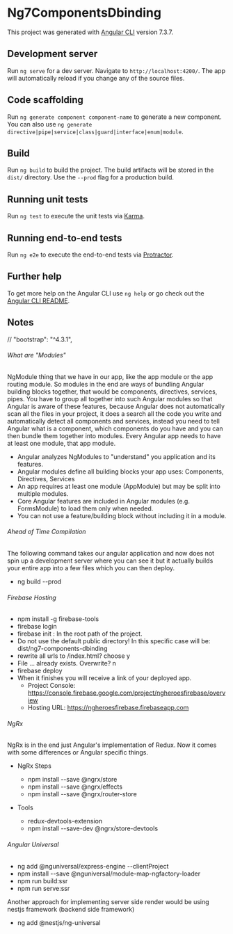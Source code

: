 # Ng7ComponentsDbinding

This project was generated with [Angular CLI](https://github.com/angular/angular-cli) version 7.3.7.

## Development server

Run `ng serve` for a dev server. Navigate to `http://localhost:4200/`. The app will automatically reload if you change any of the source files.

## Code scaffolding

Run `ng generate component component-name` to generate a new component. You can also use `ng generate directive|pipe|service|class|guard|interface|enum|module`.

## Build

Run `ng build` to build the project. The build artifacts will be stored in the `dist/` directory. Use the `--prod` flag for a production build.

## Running unit tests

Run `ng test` to execute the unit tests via [Karma](https://karma-runner.github.io).

## Running end-to-end tests

Run `ng e2e` to execute the end-to-end tests via [Protractor](http://www.protractortest.org/).

## Further help

To get more help on the Angular CLI use `ng help` or go check out the [Angular CLI README](https://github.com/angular/angular-cli/blob/master/README.md).


## Notes
// "bootstrap": "^4.3.1",


###### What are "Modules"
NgModule thing that we have in our app, like the app module or the app routing module. So modules in the end are ways of bundling Angular building blocks together, that would be components, directives, services, pipes. You have to group all together into such Angular modules so that Angular is aware of these features, because Angular does not automatically scan all the files in your project, it does a search all the code you write and automatically detect all components and services, instead you need to tell Angular what is a component, which components do you have and you can then bundle them together into modules. Every Angular app needs to have at least one module, that app module.
- Angular analyzes NgModules to "understand" you application and its features.
- Angular modules define all building blocks your app uses: Components, Directives, Services
- An app requires at least one module (AppModule) but may be split into multiple modules.
- Core Angular features are included in Angular modules (e.g. FormsModule) to load them only when needed.
- You can not use a feature/building block without including it in a module.


###### Ahead of Time Compilation
The following command takes our angular application and now does not spin up a development server where you can see it but it actually builds your entire app into a few files which you can then deploy.
- ng build --prod

###### Firebase Hosting
- npm install -g firebase-tools
- firebase login
- firebase init : In the root path of the project.
- Do not use the default public directory! In this specific case will be: dist/ng7-components-dbinding
- rewrite all urls to /index.html? choose y
- File ... already exists. Overwrite? n
- firebase deploy
- When it finishes you will receive a link of your deployed app.
  - Project Console: https://console.firebase.google.com/project/ngheroesfirebase/overview
  - Hosting URL: https://ngheroesfirebase.firebaseapp.com


###### NgRx
NgRx is in the end just Angular's implementation of Redux. Now it comes with some differences or Angular specific things.

- NgRx Steps
  - npm install --save @ngrx/store
  - npm install --save @ngrx/effects
  - npm install --save @ngrx/router-store


- Tools
  - redux-devtools-extension
  - npm install --save-dev @ngrx/store-devtools


###### Angular Universal

- ng add @nguniversal/express-engine --clientProject <ProjectNameFromAngularJsonFile>
- npm install --save @nguniversal/module-map-ngfactory-loader
- npm run build:ssr
- npm run serve:ssr

Another approach for implementing server side render would be using nestjs framework (backend side framework)
- ng add @nestjs/ng-universal

















